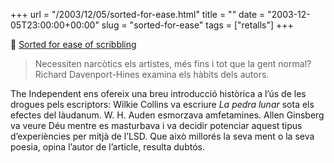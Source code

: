 +++
url = "/2003/12/05/sorted-for-ease.html"
title = ""
date = "2003-12-05T23:00:00+00:00"
slug = "sorted-for-ease"
tags = ["retalls"]
+++

📎 [Sorted for ease of scribbling](http://www.independent.co.uk/arts-entertainment/books/features/sorted-for-ease-of-scribbling-5544661.html)
					
> Necessiten narcòtics els artistes, més fins i tot que la gent normal? Richard Davenport-Hines examina els hàbits dels autors.

The Independent ens ofereix una breu introducció històrica a l’ús de les drogues pels escriptors: Wilkie Collins va escriure *La pedra lunar* sota els efectes del làudanum. W. H. Auden esmorzava amfetamines. Allen Ginsberg va veure Déu mentre es masturbava i va decidir potenciar aquest tipus d’experiències per mitjà de l’LSD. Que això millorés la seva ment o la seva poesia, opina l’autor de l’article, resulta dubtós.
